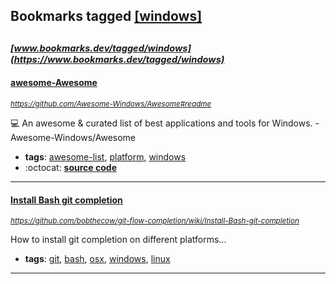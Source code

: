 ## Bookmarks tagged [[windows]](https://www.bookmarks.dev?q=[windows])

_<sup><sup>[www.bookmarks.dev/tagged/windows](https://www.bookmarks.dev/tagged/windows)</sup></sup>_
---
#### [awesome-Awesome](https://github.com/Awesome-Windows/Awesome#readme)
_<sup>https://github.com/Awesome-Windows/Awesome#readme</sup>_

:computer:  An awesome & curated list of best applications and tools for Windows. - Awesome-Windows/Awesome
* **tags**: [awesome-list](../tagged/awesome-list.md), [platform](../tagged/platform.md), [windows](../tagged/windows.md)
* :octocat: **[source code](https://github.com/Awesome-Windows/Awesome#readme)**
---
#### [Install Bash git completion](https://github.com/bobthecow/git-flow-completion/wiki/Install-Bash-git-completion)
_<sup>https://github.com/bobthecow/git-flow-completion/wiki/Install-Bash-git-completion</sup>_

How to install git completion on different platforms...
* **tags**: [git](../tagged/git.md), [bash](../tagged/bash.md), [osx](../tagged/osx.md), [windows](../tagged/windows.md), [linux](../tagged/linux.md)
---
